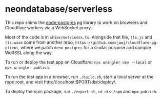 # neondatabase/serverless

This repo shims the [node-postgres](https://node-postgres.com/) pg library to work on browsers and Cloudflare workers via a WebSocket proxy.

Most of the code is in `shims/net/index.ts`. Alongside that file, `tls.js` and `tls.wasm` come from another repo, `https://github.com/jawj/cloudflare-pg-client`, where we patch `deno-postgres` for a similar purpose and compile WolfSSL along the way.

To run or deploy the test app on Cloudflare: `npx wrangler dev --local` or `npx wrangler publish`.

To run the test app in a browser, run `./build.sh`, start a local server at the repo root, and visit http://localhost:$PORT/dist/deploy/.

To deploy the npm package, run `./export.sh`, `cd dist/npm` and `npm publish`.

